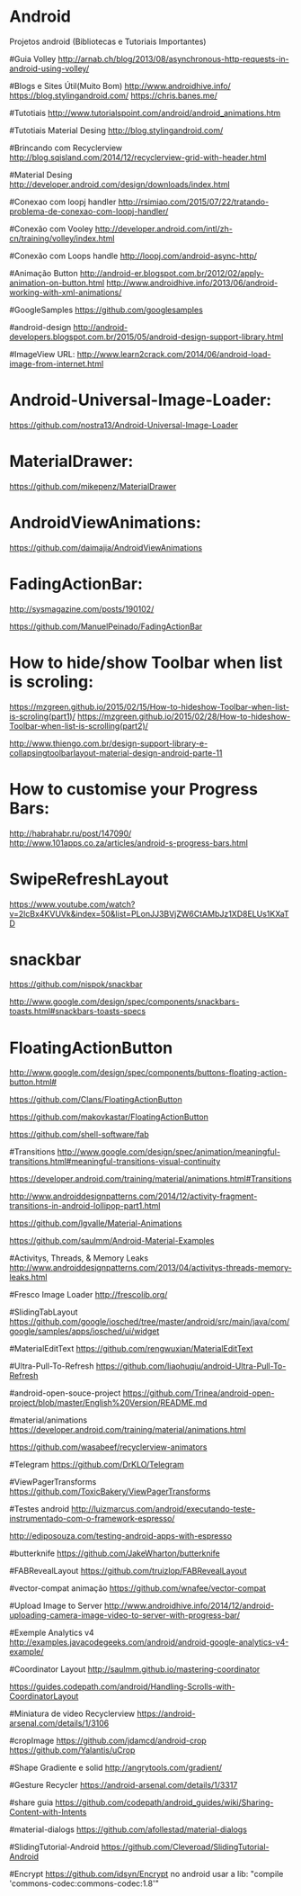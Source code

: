 
# Android
Projetos android (Bibliotecas e Tutoriais Importantes)

#Guia Volley
http://arnab.ch/blog/2013/08/asynchronous-http-requests-in-android-using-volley/

#Blogs e Sites Útil(Muito Bom)
http://www.androidhive.info/
https://blog.stylingandroid.com/
https://chris.banes.me/

#Tutotiais
http://www.tutorialspoint.com/android/android_animations.htm

#Tutotiais Material Desing
http://blog.stylingandroid.com/

#Brincando com Recyclerview
http://blog.sqisland.com/2014/12/recyclerview-grid-with-header.html

#Material Desing 
http://developer.android.com/design/downloads/index.html

#Conexao com loopj handler
http://rsimiao.com/2015/07/22/tratando-problema-de-conexao-com-loopj-handler/

#Conexão com Vooley
http://developer.android.com/intl/zh-cn/training/volley/index.html

#Conexão com Loops handle
http://loopj.com/android-async-http/

#Animação Button
http://android-er.blogspot.com.br/2012/02/apply-animation-on-button.html
http://www.androidhive.info/2013/06/android-working-with-xml-animations/

#GoogleSamples
https://github.com/googlesamples

#android-design
http://android-developers.blogspot.com.br/2015/05/android-design-support-library.html

#ImageView URL:
http://www.learn2crack.com/2014/06/android-load-image-from-internet.html


# Android-Universal-Image-Loader:
https://github.com/nostra13/Android-Universal-Image-Loader

# MaterialDrawer:
https://github.com/mikepenz/MaterialDrawer

# AndroidViewAnimations:
https://github.com/daimajia/AndroidViewAnimations

# FadingActionBar:
http://sysmagazine.com/posts/190102/

https://github.com/ManuelPeinado/FadingActionBar

# How to hide/show Toolbar when list is scroling:
https://mzgreen.github.io/2015/02/15/How-to-hideshow-Toolbar-when-list-is-scroling(part1)/
https://mzgreen.github.io/2015/02/28/How-to-hideshow-Toolbar-when-list-is-scrolling(part2)/

http://www.thiengo.com.br/design-support-library-e-collapsingtoolbarlayout-material-design-android-parte-11

# How to customise your Progress Bars:
http://habrahabr.ru/post/147090/
http://www.101apps.co.za/articles/android-s-progress-bars.html

# SwipeRefreshLayout
https://www.youtube.com/watch?v=2lcBx4KVUVk&index=50&list=PLonJJ3BVjZW6CtAMbJz1XD8ELUs1KXaTD

# snackbar
https://github.com/nispok/snackbar

http://www.google.com/design/spec/components/snackbars-toasts.html#snackbars-toasts-specs

# FloatingActionButton

http://www.google.com/design/spec/components/buttons-floating-action-button.html#

https://github.com/Clans/FloatingActionButton

https://github.com/makovkastar/FloatingActionButton

https://github.com/shell-software/fab

#Transitions
http://www.google.com/design/spec/animation/meaningful-transitions.html#meaningful-transitions-visual-continuity

https://developer.android.com/training/material/animations.html#Transitions

http://www.androiddesignpatterns.com/2014/12/activity-fragment-transitions-in-android-lollipop-part1.html

https://github.com/lgvalle/Material-Animations

https://github.com/saulmm/Android-Material-Examples

#Activitys, Threads, & Memory Leaks
http://www.androiddesignpatterns.com/2013/04/activitys-threads-memory-leaks.html

#Fresco Image Loader
http://frescolib.org/

#SlidingTabLayout
https://github.com/google/iosched/tree/master/android/src/main/java/com/google/samples/apps/iosched/ui/widget

#MaterialEditText
https://github.com/rengwuxian/MaterialEditText

#Ultra-Pull-To-Refresh
https://github.com/liaohuqiu/android-Ultra-Pull-To-Refresh

#android-open-souce-project
https://github.com/Trinea/android-open-project/blob/master/English%20Version/README.md

#material/animations
https://developer.android.com/training/material/animations.html

https://github.com/wasabeef/recyclerview-animators

#Telegram
https://github.com/DrKLO/Telegram

#ViewPagerTransforms
https://github.com/ToxicBakery/ViewPagerTransforms

#Testes android
http://luizmarcus.com/android/executando-teste-instrumentado-com-o-framework-espresso/

http://ediposouza.com/testing-android-apps-with-espresso

#butterknife
https://github.com/JakeWharton/butterknife

#FABRevealLayout
https://github.com/truizlop/FABRevealLayout

#vector-compat animação
https://github.com/wnafee/vector-compat

#Upload Image to Server
http://www.androidhive.info/2014/12/android-uploading-camera-image-video-to-server-with-progress-bar/

#Exemple Analytics v4
http://examples.javacodegeeks.com/android/android-google-analytics-v4-example/

#Coordinator Layout
http://saulmm.github.io/mastering-coordinator

https://guides.codepath.com/android/Handling-Scrolls-with-CoordinatorLayout

#Miniatura de video Recyclerview
https://android-arsenal.com/details/1/3106

#cropImage
https://github.com/jdamcd/android-crop
https://github.com/Yalantis/uCrop

#Shape Gradiente e solid 
http://angrytools.com/gradient/

#Gesture Recycler
https://android-arsenal.com/details/1/3317

#share guia
https://github.com/codepath/android_guides/wiki/Sharing-Content-with-Intents

#material-dialogs
https://github.com/afollestad/material-dialogs

#SlidingTutorial-Android
https://github.com/Cleveroad/SlidingTutorial-Android

#Encrypt
https://github.com/idsyn/Encrypt
no android usar a lib: "compile 'commons-codec:commons-codec:1.8'"
